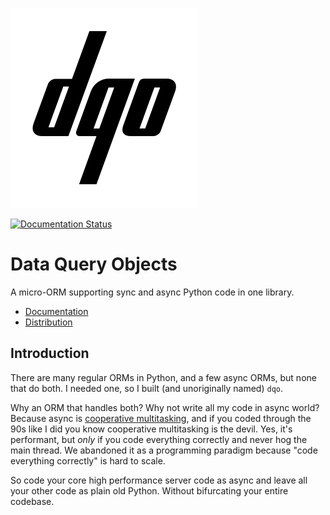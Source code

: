 ![dqo](docs/logo.png)

[![Documentation Status](https://readthedocs.org/projects/dqo/badge/?version=latest)](https://dqo.readthedocs.io/en/latest/?badge=latest)

Data Query Objects
==================

A micro-ORM supporting sync and async Python code in one library.


- [Documentation](https://dqo.readthedocs.io)
- [Distribution](https://pypi.org/project/dqo/)


Introduction
------------

There are many regular ORMs in Python, and a few async ORMs, but none that do both.  I needed one, so I built (and unoriginally named) `dqo`.

Why an ORM that handles both?  Why not write all my code in async world?  Because async is [cooperative multitasking](https://en.wikipedia.org/wiki/Cooperative_multitasking), 
and if you coded through the 90s like I did you know cooperative multitasking is the devil.  Yes, it's performant, but *only* if you code 
everything correctly and never hog the main thread.  We abandoned it as a programming paradigm because "code everything correctly" is hard to scale.

So code your core high performance server code as async and leave all your other code as plain old Python.  Without bifurcating your entire codebase.



